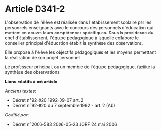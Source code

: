 # Article D341-2

L'observation de l'élève est réalisée dans l'établissement scolaire par les personnels enseignants avec le concours des
personnels d'éducation qui mettent en oeuvre leurs compétences spécifiques. Sous la présidence du chef d'établissement,
l'équipe pédagogique à laquelle collabore le conseiller principal d'éducation établit la synthèse des observations.

Elle propose à l'élève les objectifs pédagogiques et les moyens permettant la réalisation de son projet personnel.

Le professeur principal, ou un membre de l'équipe pédagogique, facilite la synthèse des observations.

**Liens relatifs à cet article**

_Anciens textes_:

  - Décret n°92-920 1992-09-07 art. 2
  - Décret n°92-920 du 7 septembre 1992 - art. 2 (Ab)

_Codifié par_:

  - Décret n°2006-583 2006-05-23 JORF 24 mai 2006
